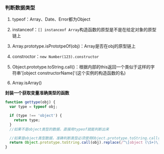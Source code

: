 ### 判断数据类型

1. typeof：Array、Date、Error都为Object
2. instanceof：`[] instanceof Array`构造函数的原型是不是在给定对象的原型链上
3. Array.prototype.isPrototpeOf\(obj\)：Array是否在obj的原型链上
4. constroctor：`new Number(123).constructor`
5. Object.prototype.toString.call\(\)：根据内部的this返回一个类似于这样的字符串'\[object constructorName\]'\(这个实例的构造函数的名\)

6. Array.isArray\(\)

**封装一个获取变量准确类型的函数**

```js
function gettype(obj) {
  var type = typeof obj;

  if (type !== 'object') {
    return type;
  }
  //如果不是object类型的数据，直接用typeof就能判断出来

  //如果是object类型数据，准确判断类型必须使用Object.prototype.toString.call(obj)的方式才能判断
  return Object.prototype.toString.call(obj).replace(/^\[object (\S+)\]$/, '$1');
}
```



